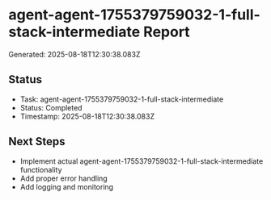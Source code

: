 # agent-agent-1755379759032-1-full-stack-intermediate Report

Generated: 2025-08-18T12:30:38.083Z

## Status
- Task: agent-agent-1755379759032-1-full-stack-intermediate
- Status: Completed
- Timestamp: 2025-08-18T12:30:38.083Z

## Next Steps
- Implement actual agent-agent-1755379759032-1-full-stack-intermediate functionality
- Add proper error handling
- Add logging and monitoring
